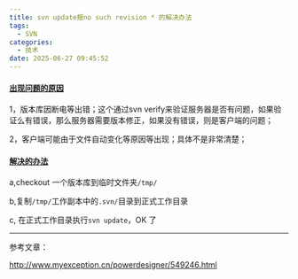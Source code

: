 ```yaml
---
title: svn update报no such revision * 的解决办法
tags:
  - SVN
categories:
  - 技术
date: 2025-06-27 09:45:52
---
```


#### [出现问题的原因](#1)

1，版本库因断电等出错；这个通过svn verify来验证服务器是否有问题，如果验证么有错误，那么服务器需要版本修正，如果没有错误，则是客户端的问题；

2，客户端可能由于文件自动变化等原因等出现；具体不是非常清楚；

#### [解决的办法](#2)

a,checkout 一个版本库到临时文件夹`/tmp/`

b,复制`/tmp/`工作副本中的`.svn/`目录到正式工作目录

c, 在正式工作目录执行`svn update`，OK 了

---

参考文章：

http://www.myexception.cn/powerdesigner/549246.html

